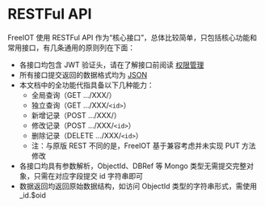 # RESTFul API

FreeIOT 使用 RESTFul API 作为“核心接口”，总体比较简单，只包括核心功能和常用接口，有几条通用的原则列在下面：

- 各接口均包含 JWT 验证头，请在了解接口前阅读 [权限管理](./auth.md)
- 所有接口提交返回的数据格式均为 [JSON](https://www.json.org)
- 本文档中的全功能代指具备以下几种能力：
  - 全局查询（GET .../XXX/）
  - 独立查询（GET .../XXX/`<id>`）
  - 新增记录（POST .../XXX/）
  - 修改记录（POST .../XXX/`<id>`）
  - 删除记录（DELETE .../XXX/`<id>`）
  - 注：与原版 REST 不同的是，FreeIOT 基于兼容考虑并未实现 PUT 方法修改
- 各接口均具有参数解析，ObjectId、DBRef 等 Mongo 类型无需提交完整对象，只需在对应字段提交 id 字符串即可
- 数据返回均返回原始数据结构，如访问 ObjectId 类型的字符串形式，需使用 _id.$oid
